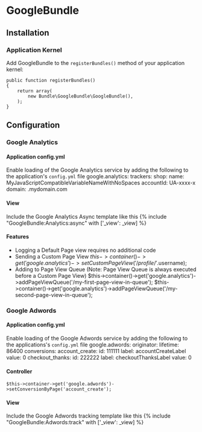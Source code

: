 # GoogleBundle

## Installation

### Application Kernel

Add GoogleBundle to the `registerBundles()` method of your application kernel:

    public function registerBundles()
    {
        return array(
            new Bundle\GoogleBundle\GoogleBundle(),
        );
    }

## Configuration

### Google Analytics

#### Application config.yml
Enable loading of the Google Analytics service by adding the following to the application's 
`config.yml` file
    google.analytics:
  		trackers:
    		shop:
      		name: MyJavaScriptCompatibleVariableNameWithNoSpaces
      		accountId: UA-xxxx-x
      		domain: .mydomain.com

#### View
Include the Google Analytics Async template like this
    {% include "GoogleBundle:Analytics:async" with ['_view': _view] %}

#### Features
* Logging a Default Page view requires no additional code
* Sending a Custom Page View
		$this->container()->get('google.analytics')->setCustomPageView('/profile/'.$username);
* Adding to Page View Queue (Note: Page View Queue is always executed before a Custom Page View)
    $this->container()->get('google.analytics')->addPageViewQueue('/my-first-page-view-in-queue');
    $this->container()->get('google.analytics')->addPageViewQueue('/my-second-page-view-in-queue');		

### Google Adwords

#### Application config.yml
Enable loading of the Google Adwords service by adding the following to the applications's 
`config.yml` file
    google.adwords:
  		originator:
    		lifetime: 86400
		  conversions:
    		account_create:
		      id:    111111
    		  label: accountCreateLabel
		      value: 0
		    checkout_thanks:
		      id:    222222
    		  label: checkoutThanksLabel
		      value: 0

#### Controller
    $this->container->get('google.adwords')->setConversionByPage('account_create');

#### View
Include the Google Adwords tracking template like this
    {% include "GoogleBundle:Adwords:track" with ['_view': _view] %}
